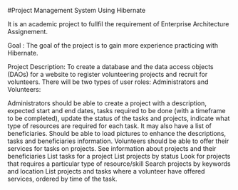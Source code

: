 #Project Management System Using Hibernate

It is an academic project to fullfil the requirement of Enterprise Architecture Assignement.

Goal : The goal of the project is to gain more experience practicing with Hibernate.

Project Description: To create a database and the data access objects (DAOs) for a website to register volunteering projects and recruit for volunteers. There will be two types of user roles: Administrators and Volunteers:

Administrators should be able to create a project with a description, expected start and end dates, tasks required to be done (with a timeframe to be completed), update the status of the tasks and projects, indicate what type of resources are required for each task. It may also have a list of beneficiaries. Should be able to load pictures to enhance the descriptions, tasks and beneficiaries information.
Volunteers should be able to offer their services for tasks on projects.
See information about projects and their beneficiaries
List tasks for a project
List projects by status
Look for projects that requires a particular type of resource/skill
Search projects by keywords and location
List projects and tasks where a volunteer have offered services, ordered by time of the task.
